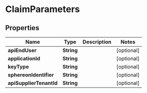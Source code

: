 
# ClaimParameters

## Properties
Name | Type | Description | Notes
------------ | ------------- | ------------- | -------------
**apiEndUser** | **String** |  |  [optional]
**applicationId** | **String** |  |  [optional]
**keyType** | **String** |  |  [optional]
**sphereonIdentifier** | **String** |  |  [optional]
**apiSupplierTenantId** | **String** |  |  [optional]



